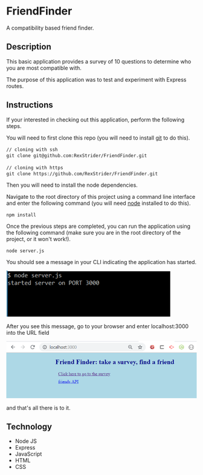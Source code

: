 # FriendFinder

A compatibility based friend finder.

## Description

This basic application provides a survey of 10 questions to determine who you are most compatible with.

The purpose of this application was to test and experiment with Express routes.

## Instructions

If your interested in checking out this application, perform the following steps.

You will need to first clone this repo (you will need to install [git](https://git-scm.com/) to do this).

```
// cloning with ssh
git clone git@github.com:RexStrider/FriendFinder.git

// cloning with https
git clone https://github.com/RexStrider/FriendFinder.git
```

Then you will need to install the node dependencies.

Navigate to the root directory of this project using a command line interface and enter the following command (you will need [node](https://nodejs.org/en/download/) installed to do this).

```
npm install
```

Once the previous steps are completed, you can run the application using the following command (make sure you are in the root directory of the project, or it won't work!).

```
node server.js
```

You should see a message in your CLI indicating the application has started.

![server has started on port 3000](./app/static/assets/images/cli-example.png)

After you see this message, go to your browser and enter localhost:3000 into the URL field

![browser example](./app/static/assets/images/browser-example.png)

and that's all there is to it.

## Technology

 - Node JS
 - Express
 - JavaScript
 - HTML
 - CSS